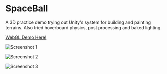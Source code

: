 # SpaceBall
A 3D practice demo trying out Unity's system for building and painting terrains. Also tried hoverboard physics, post processing and baked lighting.

[WebGL Demo Here!](https://kisamegr.github.io/SpaceBall/)

![Screenshot 1](https://i.imgur.com/7FuzRix.png)

![Screenshot 2](https://i.imgur.com/5sdLeCv.png)

![Screenshot 3](https://i.imgur.com/5RiCdj7.png)
